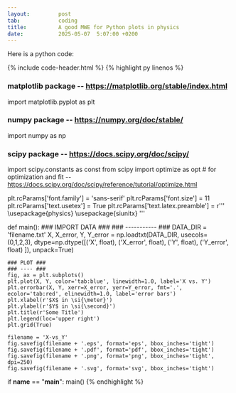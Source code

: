 ```yaml
---
layout:         post
tab:	        coding
title: 	        A good MWE for Python plots in physics
date:           2025-05-07  5:07:00 +0200
---
```


Here is a python code:

{% include code-header.html %}
{% highlight py linenos %}
### matplotlib package -- https://matplotlib.org/stable/index.html ###
import matplotlib.pyplot as plt
### numpy package -- https://numpy.org/doc/stable/ ###
import numpy as np
### scipy package -- https://docs.scipy.org/doc/scipy/ ###
import scipy.constants as const
from scipy import optimize as opt                      #   for optimization and fit -- https://docs.scipy.org/doc/scipy/reference/tutorial/optimize.html

plt.rcParams['font.family'] = 'sans-serif'
plt.rcParams['font.size']   = 11
plt.rcParams['text.usetex'] = True
plt.rcParams['text.latex.preamble'] = r'''
\usepackage{physics}
\usepackage{siunitx}
'''

def main():
    ### IMPORT DATA ###
    ### ----------- ###
    DATA_DIR = 'filename.txt'
    X, X_error, Y, Y_error = np.loadtxt(DATA_DIR,
        usecols=(0,1,2,3),
        dtype=np.dtype([('X', float),
                        ('X_error', float),
                        ('Y', float),
                        ('Y_error', float)
                        ]),
        unpack=True)

    ### PLOT ###
    ### ---- ###
    fig, ax = plt.subplots()
    plt.plot(X, Y, color='tab:blue', linewidth=1.0, label='X vs. Y')
    plt.errorbar(X, Y, xerr=X_error, yerr=Y_error, fmt='.', ecolor='tab:red', elinewidth=1.0, label='error bars')
    plt.xlabel(r'$X$ in \si{\meter}')
    plt.ylabel(r'$Y$ in \si{\second}')
    plt.title(r'Some Title')
    plt.legend(loc='upper right')
    plt.grid(True)

    filename = 'X-vs_Y'
    fig.savefig(filename + '.eps', format='eps', bbox_inches='tight')
    fig.savefig(filename + '.pdf', format='pdf', bbox_inches='tight')
    fig.savefig(filename + '.png', format='png', bbox_inches='tight', dpi=250)
    fig.savefig(filename + '.svg', format='svg', bbox_inches='tight')


if __name__ == "__main__":
    main()
{% endhighlight %}
